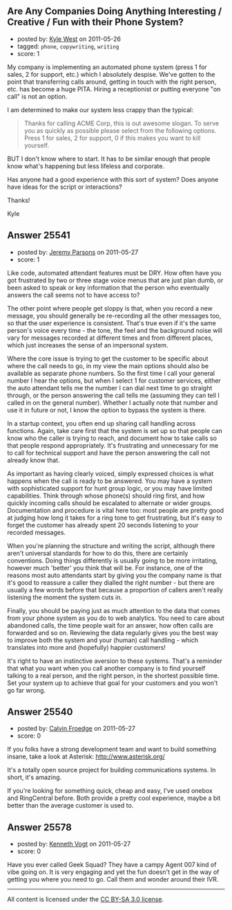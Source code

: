 ## Are Any Companies Doing Anything Interesting / Creative / Fun with their Phone System?

- posted by: [Kyle West](https://stackexchange.com/users/-1/4267-kyle-west) on 2011-05-26
- tagged: `phone`, `copywriting`, `writing`
- score: 1

My company is implementing an automated phone system (press 1 for sales, 2 for support, etc.) which I absolutely despise. We've gotten to the point that transferring calls around, getting in touch with the right person, etc. has become a huge PITA. Hiring a receptionist or putting everyone "on call" is not an option.

I am determined to make our system less crappy than the typical:

> Thanks for calling ACME Corp, this is out awesome slogan. To serve you as quickly as possible please select from the following options. Press 1 for sales, 2 for support, 0 if this makes you want to kill yourself.

BUT I don't know where to start. It has to be similar enough that people know what's happening but less lifeless and corporate. 

Has anyone had a good experience with this sort of system? Does anyone have ideas for the script or interactions?

Thanks!

Kyle


## Answer 25541

- posted by: [Jeremy Parsons](https://stackexchange.com/users/-1/4291-jeremy-parsons) on 2011-05-27
- score: 1

Like code, automated attendant features must be DRY. How often have you got frustrated by two or three stage voice menus that are just plan dumb, or been asked to speak or key information that the person who eventually answers the call seems not to have access to? 

The other point where people get sloppy is that, when you record a new message, you should generally be re-recording all the other messages too, so that the user experience is consistent. That's true even if it's the same person's voice every time - the tone, the feel and the background noise will vary for messages recorded at different times and from different places, which just increases the sense of an impersonal system. 

Where the core issue is trying to get the customer to be specific about where the call needs to go, in my view the main options should also be available as separate phone numbers. So the first time I call your general number I hear the options, but when I select 1 for customer services, either the auto attendant tells me the number I can dial next time to go straight through, or the person answering the call tells me (assuming they can tell I called in on the general number). Whether I actually note that number and use it in future or not, I know the option to bypass the system is there.

In a startup context, you often end up sharing call handling across functions. Again, take care first that the system is set up so that people can know who the caller is trying to reach, and document how to take calls so that people respond appropriately. It's frustrating and unnecessary for me to call for technical support and have the person answering the call not already know that.

As important as having clearly voiced, simply expressed choices is what happens when the call is ready to be answered. You may have a system with sophisticated support for hunt group logic, or you may have limited capabilities. Think through whose phone(s) should ring first, and how quickly incoming calls should be escalated to alternate or wider groups. Documentation and procedure is vital here too: most people are pretty good at judging how long it takes for a ring tone to get frustrating, but it's easy to forget the customer has already spent 20 seconds listening to your recorded messages.

When you're planning the structure and writing the script, although there aren't universal standards for how to do this, there are certainly conventions. Doing things differently is usually going to be more irritating, however much 'better' you think that will be. For instance, one of the reasons most auto attendants start by giving you the company name is that it's good to reassure a caller they dialled the right number - but there are usually a few words before that because a proportion of callers aren't really listening the moment the system cuts in.

Finally, you should be paying just as much attention to the data that comes from your phone system as you do to web analytics. You need to care about abandoned calls, the time people wait for an answer, how often calls are forwarded and so on. Reviewing the data regularly gives you the best way to improve both the system and your (human) call handling - which translates into more and (hopefully) happier customers!

It's right to have an instinctive aversion to these systems. That's a reminder that what you want when you call another company is to find yourself talking to a real person, and the right person, in the shortest possible time. Set your system up to achieve that goal for your customers and you won't go far wrong.


## Answer 25540

- posted by: [Calvin Froedge](https://stackexchange.com/users/-1/10772-calvin-froedge) on 2011-05-27
- score: 0

If you folks have a strong development team and want to build something insane, take a look at Asterisk: http://www.asterisk.org/

It's a totally open source project for building communications systems.  In short, it's amazing.

If you're looking for something quick, cheap and easy, I've used onebox and RingCentral before.  Both provide a pretty cool experience, maybe a bit better than the average customer is used to.


## Answer 25578

- posted by: [Kenneth Vogt](https://stackexchange.com/users/-1/6736-kenneth-vogt) on 2011-05-27
- score: 0

Have you ever called Geek Squad? They have a campy Agent 007 kind of vibe going on. It is very engaging and yet the fun doesn't get in the way of getting you where you need to go. Call them and wonder around their IVR.



---

All content is licensed under the [CC BY-SA 3.0 license](https://creativecommons.org/licenses/by-sa/3.0/).
